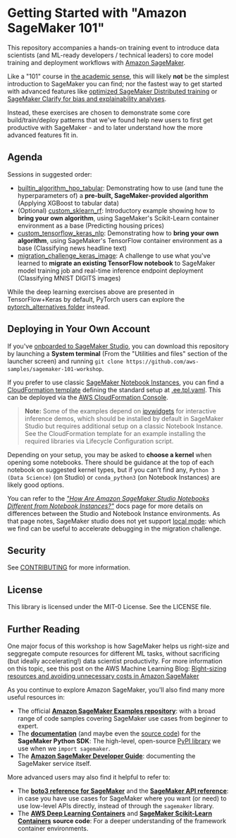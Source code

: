# Getting Started with "Amazon SageMaker 101"

This repository accompanies a hands-on training event to introduce data scientists (and ML-ready developers / technical leaders) to core model training and deployment workflows with [Amazon SageMaker](https://aws.amazon.com/sagemaker/).

Like a "101" course in [the academic sense](https://en.wikipedia.org/wiki/101_(topic)), this will likely **not** be the simplest introduction to SageMaker you can find; nor the fastest way to get started with advanced features like [optimized SageMaker Distributed training](https://docs.aws.amazon.com/sagemaker/latest/dg/distributed-training.html) or [SageMaker Clarify for bias and explainability analyses](https://aws.amazon.com/sagemaker/clarify/).

Instead, these exercises are chosen to demonstrate some core build/train/deploy patterns that we've found help new users to first get productive with SageMaker - and to later understand how the more advanced features fit in.

## Agenda

Sessions in suggested order:

* [builtin_algorithm_hpo_tabular](builtin_algorithm_hpo_tabular): Demonstrating how to use (and tune the hyperparameters of) a **pre-built, SageMaker-provided algorithm** (Applying XGBoost to tabular data)
* (Optional) [custom_sklearn_rf](custom_sklearn_rf): Introductory example showing how to **bring your own algorithm**, using SageMaker's Scikit-Learn container environment as a base (Predicting housing prices)
* [custom_tensorflow_keras_nlp](custom_tensorflow_keras_nlp): Demonstrating how to **bring your own algorithm**, using SageMaker's TensorFlow container environment as a base (Classifying news headline text)
* [migration_challenge_keras_image](migration_challenge_keras_image): A challenge to use what you've learned to **migrate an existing TensorFlow notebook** to SageMaker model training job and real-time inference endpoint deployment (Classifying MNIST DIGITS images)

While the deep learning exercises above are presented in TensorFlow+Keras by default, PyTorch users can explore the [pytorch_alternatives folder](pytorch_alternatives) instead.


## Deploying in Your Own Account

If you've [onboarded to SageMaker Studio](https://docs.aws.amazon.com/sagemaker/latest/dg/gs-studio-onboard.html), you can download this repository by launching a **System terminal** (From the "Utilities and files" section of the launcher screen) and running `git clone https://github.com/aws-samples/sagemaker-101-workshop`.

If you prefer to use classic [SageMaker Notebook Instances](https://docs.aws.amazon.com/sagemaker/latest/dg/nbi.html), you can find a [CloudFormation template](https://aws.amazon.com/cloudformation/resources/templates/) defining the standard setup at [.ee.tpl.yaml](.ee.tpl.yaml). This can be deployed via the [AWS CloudFormation Console](https://console.aws.amazon.com/cloudformation/home).

> **Note:** Some of the examples depend on [ipywidgets](@jupyter-widgets/jupyterlab-manager) for interactive inference demos, which should be installed by default in SageMaker Studio but requires additional setup on a classic Notebook Instance. See the CloudFormation template for an example installing the required libraries via Lifecycle Configuration script.

Depending on your setup, you may be asked to **choose a kernel** when opening some notebooks. There should be guidance at the top of each notebook on suggested kernel types, but if you can't find any, `Python 3 (Data Science)` (on Studio) or `conda_python3` (on Notebook Instances) are likely good options.

You can refer to the [*"How Are Amazon SageMaker Studio Notebooks Different from Notebook Instances?"*](https://docs.aws.amazon.com/sagemaker/latest/dg/notebooks-comparison.html) docs page for more details on differences between the Studio and Notebook Instance environments. As that page notes, SageMaker studio does not yet support [local mode](https://aws.amazon.com/blogs/machine-learning/use-the-amazon-sagemaker-local-mode-to-train-on-your-notebook-instance/): which we find can be useful to accelerate debugging in the migration challenge.


## Security

See [CONTRIBUTING](CONTRIBUTING.md#security-issue-notifications) for more information.


## License

This library is licensed under the MIT-0 License. See the LICENSE file.


## Further Reading

One major focus of this workshop is how SageMaker helps us right-size and seggregate compute resources for different ML tasks, without sacrificing (but ideally accelerating!) data scientist productivity. For more information on this topic, see this post on the AWS Machine Learning Blog: [Right-sizing resources and avoiding unnecessary costs in Amazon SageMaker](https://aws.amazon.com/blogs/machine-learning/right-sizing-resources-and-avoiding-unnecessary-costs-in-amazon-sagemaker/)

As you continue to explore Amazon SageMaker, you'll also find many more useful resources in:

- The official **[Amazon SageMaker Examples repository](https://github.com/aws/amazon-sagemaker-examples)**: with a broad range of code samples covering SageMaker use cases from beginner to expert.
- The **[documentation](https://sagemaker.readthedocs.io/en/stable/)** (and maybe even the [source code](https://github.com/aws/sagemaker-python-sdk)) for the **SageMaker Python SDK**: The high-level, open-source [PyPI library](https://pypi.org/project/sagemaker/) we use when we `import sagemaker`.
- The **[Amazon SageMaker Developer Guide](https://docs.aws.amazon.com/sagemaker/latest/dg/whatis.html)**: documenting the SageMaker service itself.

More advanced users may also find it helpful to refer to:

- The **[boto3 reference for SageMaker](https://boto3.amazonaws.com/v1/documentation/api/latest/reference/services/sagemaker.html)** and the **[SageMaker API reference](https://docs.aws.amazon.com/sagemaker/latest/APIReference/Welcome.html)**: in case you have use cases for SageMaker where you want (or need) to use low-level APIs directly, instead of through the `sagemaker` library.
- The **[AWS Deep Learning Containers](https://github.com/aws/deep-learning-containers)** and **[SageMaker Scikit-Learn Containers](https://github.com/aws/sagemaker-scikit-learn-container)** **source code**: For a deeper understanding of the framework container environments.
